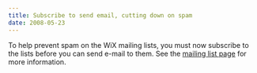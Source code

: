 ```yaml
---
title: Subscribe to send email, cutting down on spam
date: 2008-05-23
---
```

To help prevent spam on the WiX mailing lists, you must now subscribe to the lists before you can send e-mail to them. See the <a href="/documentation/mailinglist/">mailing list page</a> for more information.
